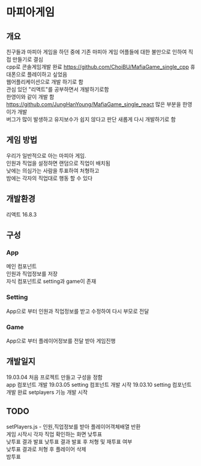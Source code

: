 # 마피아게임
## 개요  
친구들과 마피아 게임을 하던 중에 기존 마피아 게임 어플들에 대한 불만으로 인하여 직접 만들기로 결심  
cpp로 콘솔게임개발 완료 https://github.com/ChoiBU/MafiaGame_single_cpp
휴대폰으로 플레이하고 싶었음  
웹어플리케이션으로 개발 하기로 함  
관심 있던 "리액트"를 공부하면서 개발하기로함  
한영이와 같이 개발 함 https://github.com/JungHanYoung/MafiaGame_single_react
많은 부분을 한영이가 개발  
버그가 많이 발생하고 유지보수가 쉽지 않다고 판단
새롭게 다시 개발하기로 함  

## 게임 방법  
우리가 일반적으로 아는 마피아 게임.  
인원과 직업을 설정하면 랜덤으로 직업이 배치됨  
낮에는 의심가는 사람을 투표하여 처형하고  
밤에는 각자의 직업대로 행동 할 수 있다  

## 개발환경 
리액트 16.8.3

## 구성
### App
메인 컴포넌트  
인원과 직업정보를 저장  
자식 컴포넌트로 setting과 game이 존재  
### Setting
App으로 부터 인원과 직업정보를 받고 수정하여 다시 부모로 전달 
### Game  
App으로 부터 플레이어정보를 전달 받아 게임진행  

## 개발일지
19.03.04
처음 프로젝트 만들고 구성을 정함  
app 컴포넌트 개발
19.03.05
setting 컴포넌트 개발 시작
19.03.10
setting 컴포넌트 개발 완료
setplayers 기능 개발 시작

## TODO
setPlayers.js - 인원,직업정보를 받아 플레이어객체배열 반환  
게임 시작시 각자 직업 확인하는 화면
낮투표  
낮투표 결과 발표 
낮투표 결과 발표 후 처형 및 재투표 여부  
낮투표 결과로 처형 후 플레이어 삭제  
밤투표  
